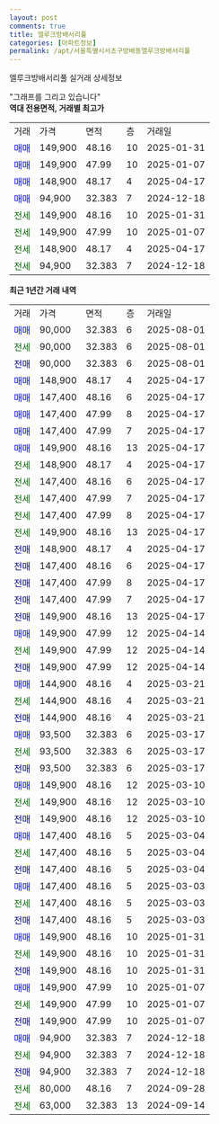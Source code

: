 ```yaml
---
layout: post
comments: true
title: 엘루크방배서리풀
categories: [아파트정보]
permalink: /apt/서울특별시서초구방배동엘루크방배서리풀
---
```


엘루크방배서리풀 실거래 상세정보

<script type="text/javascript">
  google.charts.load('current', {'packages':['line', 'corechart']});
  google.charts.setOnLoadCallback(drawChart);

  function drawChart() {
    var data = new google.visualization.DataTable();
    data.addColumn('date', '거래일');
    data.addColumn('number', "매매");
    data.addColumn('number', "전세");
    data.addColumn('number', "전매");

    data.addRows([[new Date(Date.parse("2025-08-01")), 90000, null, null], [new Date(Date.parse("2025-08-01")), null, 90000, null], [new Date(Date.parse("2025-08-01")), null, null, 90000], [new Date(Date.parse("2025-04-17")), 148900, null, null], [new Date(Date.parse("2025-04-17")), 147400, null, null], [new Date(Date.parse("2025-04-17")), 147400, null, null], [new Date(Date.parse("2025-04-17")), 147400, null, null], [new Date(Date.parse("2025-04-17")), 149900, null, null], [new Date(Date.parse("2025-04-17")), null, 148900, null], [new Date(Date.parse("2025-04-17")), null, 147400, null], [new Date(Date.parse("2025-04-17")), null, 147400, null], [new Date(Date.parse("2025-04-17")), null, 147400, null], [new Date(Date.parse("2025-04-17")), null, 149900, null], [new Date(Date.parse("2025-04-17")), null, null, 148900], [new Date(Date.parse("2025-04-17")), null, null, 147400], [new Date(Date.parse("2025-04-17")), null, null, 147400], [new Date(Date.parse("2025-04-17")), null, null, 147400], [new Date(Date.parse("2025-04-17")), null, null, 149900], [new Date(Date.parse("2025-04-14")), 149900, null, null], [new Date(Date.parse("2025-04-14")), null, 149900, null], [new Date(Date.parse("2025-04-14")), null, null, 149900], [new Date(Date.parse("2025-03-21")), 144900, null, null], [new Date(Date.parse("2025-03-21")), null, 144900, null], [new Date(Date.parse("2025-03-21")), null, null, 144900], [new Date(Date.parse("2025-03-17")), 93500, null, null], [new Date(Date.parse("2025-03-17")), null, 93500, null], [new Date(Date.parse("2025-03-17")), null, null, 93500], [new Date(Date.parse("2025-03-10")), 149900, null, null], [new Date(Date.parse("2025-03-10")), null, 149900, null], [new Date(Date.parse("2025-03-10")), null, null, 149900], [new Date(Date.parse("2025-03-04")), 147400, null, null], [new Date(Date.parse("2025-03-04")), null, 147400, null], [new Date(Date.parse("2025-03-04")), null, null, 147400], [new Date(Date.parse("2025-03-03")), 147400, null, null], [new Date(Date.parse("2025-03-03")), null, 147400, null], [new Date(Date.parse("2025-03-03")), null, null, 147400], [new Date(Date.parse("2025-01-31")), 149900, null, null], [new Date(Date.parse("2025-01-31")), null, 149900, null], [new Date(Date.parse("2025-01-31")), null, null, 149900], [new Date(Date.parse("2025-01-07")), 149900, null, null], [new Date(Date.parse("2025-01-07")), null, 149900, null], [new Date(Date.parse("2025-01-07")), null, null, 149900], [new Date(Date.parse("2024-12-18")), 94900, null, null], [new Date(Date.parse("2024-12-18")), null, 94900, null], [new Date(Date.parse("2024-12-18")), null, null, 94900], [new Date(Date.parse("2024-09-28")), null, 80000, null], [new Date(Date.parse("2024-09-14")), null, 63000, null]]);

    var options = {
      hAxis: {
        format: 'yyyy/MM/dd'
      },    
      lineWidth: 0,
      pointsVisible: true,    
      title: '최근 1년간 유형별 실거래가 분포',
      legend: { position: 'bottom' }
    };

    var formatter = new google.visualization.NumberFormat({pattern:'###,###'} );
    formatter.format(data, 1);
    formatter.format(data, 2);
    
    setTimeout(function() {
        var chart = new google.visualization.LineChart(document.getElementById('columnchart_material'));
        chart.draw(data, (options));
        document.getElementById('loading').style.display = 'none';
    }, 200);
  }
</script>


<div id="loading" style="z-index:20; display: block; margin-left: 0px">"그래프를 그리고 있습니다"</div>
<div id="columnchart_material" style="width: 95%; margin-left: 0px; display: block"></div>
<!-- contents start -->
<b>역대 전용면적, 거래별 최고가</b>
<table class="sortable">
    <tr>
      <td>거래</td>
      <td>가격</td>
      <td>면적</td>
      <td>층</td>
      <td>거래일</td>
    </tr>
        <tr>
          <td><a style="color: blue">매매</a></td>
          <td>149,900</td>
          <td>48.16</td>
          <td>10</td>
          <td>2025-01-31</td>
        </tr>            <tr>
          <td><a style="color: blue">매매</a></td>
          <td>149,900</td>
          <td>47.99</td>
          <td>10</td>
          <td>2025-01-07</td>
        </tr>            <tr>
          <td><a style="color: blue">매매</a></td>
          <td>148,900</td>
          <td>48.17</td>
          <td>4</td>
          <td>2025-04-17</td>
        </tr>            <tr>
          <td><a style="color: blue">매매</a></td>
          <td>94,900</td>
          <td>32.383</td>
          <td>7</td>
          <td>2024-12-18</td>
        </tr>        
        <tr>
              <td><a style="color: darkgreen">전세</a></td>
              <td>149,900</td>
              <td>48.16</td>
              <td>10</td>
              <td>2025-01-31</td>
            </tr>            <tr>
              <td><a style="color: darkgreen">전세</a></td>
              <td>149,900</td>
              <td>47.99</td>
              <td>10</td>
              <td>2025-01-07</td>
            </tr>            <tr>
              <td><a style="color: darkgreen">전세</a></td>
              <td>148,900</td>
              <td>48.17</td>
              <td>4</td>
              <td>2025-04-17</td>
            </tr>            <tr>
              <td><a style="color: darkgreen">전세</a></td>
              <td>94,900</td>
              <td>32.383</td>
              <td>7</td>
              <td>2024-12-18</td>
            </tr>        
    
</table>

<b>최근 1년간 거래 내역</b>

<table class="sortable">
    <tr>
      <td>거래</td>
      <td>가격</td>
      <td>면적</td>
      <td>층</td>
      <td>거래일</td>
    </tr>
    <tr>
      <td><a style="color: blue">매매</a></td>
      <td>90,000</td>
      <td>32.383</td>
      <td>6</td>
      <td>2025-08-01</td>
    </tr>          <tr>
      <td><a style="color: darkgreen">전세</a></td>
      <td>90,000</td>
      <td>32.383</td>
      <td>6</td>
      <td>2025-08-01</td>
    </tr>          <tr>
      <td><a style="color: darkblue">전매</a></td>
      <td>90,000</td>
      <td>32.383</td>
      <td>6</td>
      <td>2025-08-01</td>
    </tr>          <tr>
      <td><a style="color: blue">매매</a></td>
      <td>148,900</td>
      <td>48.17</td>
      <td>4</td>
      <td>2025-04-17</td>
    </tr>          <tr>
      <td><a style="color: blue">매매</a></td>
      <td>147,400</td>
      <td>48.16</td>
      <td>6</td>
      <td>2025-04-17</td>
    </tr>          <tr>
      <td><a style="color: blue">매매</a></td>
      <td>147,400</td>
      <td>47.99</td>
      <td>8</td>
      <td>2025-04-17</td>
    </tr>          <tr>
      <td><a style="color: blue">매매</a></td>
      <td>147,400</td>
      <td>47.99</td>
      <td>7</td>
      <td>2025-04-17</td>
    </tr>          <tr>
      <td><a style="color: blue">매매</a></td>
      <td>149,900</td>
      <td>48.16</td>
      <td>13</td>
      <td>2025-04-17</td>
    </tr>          <tr>
      <td><a style="color: darkgreen">전세</a></td>
      <td>148,900</td>
      <td>48.17</td>
      <td>4</td>
      <td>2025-04-17</td>
    </tr>          <tr>
      <td><a style="color: darkgreen">전세</a></td>
      <td>147,400</td>
      <td>48.16</td>
      <td>6</td>
      <td>2025-04-17</td>
    </tr>          <tr>
      <td><a style="color: darkgreen">전세</a></td>
      <td>147,400</td>
      <td>47.99</td>
      <td>7</td>
      <td>2025-04-17</td>
    </tr>          <tr>
      <td><a style="color: darkgreen">전세</a></td>
      <td>147,400</td>
      <td>47.99</td>
      <td>8</td>
      <td>2025-04-17</td>
    </tr>          <tr>
      <td><a style="color: darkgreen">전세</a></td>
      <td>149,900</td>
      <td>48.16</td>
      <td>13</td>
      <td>2025-04-17</td>
    </tr>          <tr>
      <td><a style="color: darkblue">전매</a></td>
      <td>148,900</td>
      <td>48.17</td>
      <td>4</td>
      <td>2025-04-17</td>
    </tr>          <tr>
      <td><a style="color: darkblue">전매</a></td>
      <td>147,400</td>
      <td>48.16</td>
      <td>6</td>
      <td>2025-04-17</td>
    </tr>          <tr>
      <td><a style="color: darkblue">전매</a></td>
      <td>147,400</td>
      <td>47.99</td>
      <td>8</td>
      <td>2025-04-17</td>
    </tr>          <tr>
      <td><a style="color: darkblue">전매</a></td>
      <td>147,400</td>
      <td>47.99</td>
      <td>7</td>
      <td>2025-04-17</td>
    </tr>          <tr>
      <td><a style="color: darkblue">전매</a></td>
      <td>149,900</td>
      <td>48.16</td>
      <td>13</td>
      <td>2025-04-17</td>
    </tr>          <tr>
      <td><a style="color: blue">매매</a></td>
      <td>149,900</td>
      <td>47.99</td>
      <td>12</td>
      <td>2025-04-14</td>
    </tr>          <tr>
      <td><a style="color: darkgreen">전세</a></td>
      <td>149,900</td>
      <td>47.99</td>
      <td>12</td>
      <td>2025-04-14</td>
    </tr>          <tr>
      <td><a style="color: darkblue">전매</a></td>
      <td>149,900</td>
      <td>47.99</td>
      <td>12</td>
      <td>2025-04-14</td>
    </tr>          <tr>
      <td><a style="color: blue">매매</a></td>
      <td>144,900</td>
      <td>48.16</td>
      <td>4</td>
      <td>2025-03-21</td>
    </tr>          <tr>
      <td><a style="color: darkgreen">전세</a></td>
      <td>144,900</td>
      <td>48.16</td>
      <td>4</td>
      <td>2025-03-21</td>
    </tr>          <tr>
      <td><a style="color: darkblue">전매</a></td>
      <td>144,900</td>
      <td>48.16</td>
      <td>4</td>
      <td>2025-03-21</td>
    </tr>          <tr>
      <td><a style="color: blue">매매</a></td>
      <td>93,500</td>
      <td>32.383</td>
      <td>6</td>
      <td>2025-03-17</td>
    </tr>          <tr>
      <td><a style="color: darkgreen">전세</a></td>
      <td>93,500</td>
      <td>32.383</td>
      <td>6</td>
      <td>2025-03-17</td>
    </tr>          <tr>
      <td><a style="color: darkblue">전매</a></td>
      <td>93,500</td>
      <td>32.383</td>
      <td>6</td>
      <td>2025-03-17</td>
    </tr>          <tr>
      <td><a style="color: blue">매매</a></td>
      <td>149,900</td>
      <td>48.16</td>
      <td>12</td>
      <td>2025-03-10</td>
    </tr>          <tr>
      <td><a style="color: darkgreen">전세</a></td>
      <td>149,900</td>
      <td>48.16</td>
      <td>12</td>
      <td>2025-03-10</td>
    </tr>          <tr>
      <td><a style="color: darkblue">전매</a></td>
      <td>149,900</td>
      <td>48.16</td>
      <td>12</td>
      <td>2025-03-10</td>
    </tr>          <tr>
      <td><a style="color: blue">매매</a></td>
      <td>147,400</td>
      <td>48.16</td>
      <td>5</td>
      <td>2025-03-04</td>
    </tr>          <tr>
      <td><a style="color: darkgreen">전세</a></td>
      <td>147,400</td>
      <td>48.16</td>
      <td>5</td>
      <td>2025-03-04</td>
    </tr>          <tr>
      <td><a style="color: darkblue">전매</a></td>
      <td>147,400</td>
      <td>48.16</td>
      <td>5</td>
      <td>2025-03-04</td>
    </tr>          <tr>
      <td><a style="color: blue">매매</a></td>
      <td>147,400</td>
      <td>48.16</td>
      <td>5</td>
      <td>2025-03-03</td>
    </tr>          <tr>
      <td><a style="color: darkgreen">전세</a></td>
      <td>147,400</td>
      <td>48.16</td>
      <td>5</td>
      <td>2025-03-03</td>
    </tr>          <tr>
      <td><a style="color: darkblue">전매</a></td>
      <td>147,400</td>
      <td>48.16</td>
      <td>5</td>
      <td>2025-03-03</td>
    </tr>          <tr>
      <td><a style="color: blue">매매</a></td>
      <td>149,900</td>
      <td>48.16</td>
      <td>10</td>
      <td>2025-01-31</td>
    </tr>          <tr>
      <td><a style="color: darkgreen">전세</a></td>
      <td>149,900</td>
      <td>48.16</td>
      <td>10</td>
      <td>2025-01-31</td>
    </tr>          <tr>
      <td><a style="color: darkblue">전매</a></td>
      <td>149,900</td>
      <td>48.16</td>
      <td>10</td>
      <td>2025-01-31</td>
    </tr>          <tr>
      <td><a style="color: blue">매매</a></td>
      <td>149,900</td>
      <td>47.99</td>
      <td>10</td>
      <td>2025-01-07</td>
    </tr>          <tr>
      <td><a style="color: darkgreen">전세</a></td>
      <td>149,900</td>
      <td>47.99</td>
      <td>10</td>
      <td>2025-01-07</td>
    </tr>          <tr>
      <td><a style="color: darkblue">전매</a></td>
      <td>149,900</td>
      <td>47.99</td>
      <td>10</td>
      <td>2025-01-07</td>
    </tr>          <tr>
      <td><a style="color: blue">매매</a></td>
      <td>94,900</td>
      <td>32.383</td>
      <td>7</td>
      <td>2024-12-18</td>
    </tr>          <tr>
      <td><a style="color: darkgreen">전세</a></td>
      <td>94,900</td>
      <td>32.383</td>
      <td>7</td>
      <td>2024-12-18</td>
    </tr>          <tr>
      <td><a style="color: darkblue">전매</a></td>
      <td>94,900</td>
      <td>32.383</td>
      <td>7</td>
      <td>2024-12-18</td>
    </tr>          <tr>
      <td><a style="color: darkgreen">전세</a></td>
      <td>80,000</td>
      <td>48.16</td>
      <td>7</td>
      <td>2024-09-28</td>
    </tr>          <tr>
      <td><a style="color: darkgreen">전세</a></td>
      <td>63,000</td>
      <td>32.383</td>
      <td>13</td>
      <td>2024-09-14</td>
    </tr>      </table>
<!-- contents end -->    

